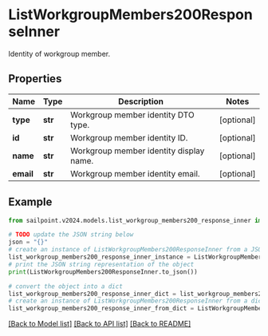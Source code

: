 # ListWorkgroupMembers200ResponseInner

Identity of workgroup member.

## Properties

Name | Type | Description | Notes
------------ | ------------- | ------------- | -------------
**type** | **str** | Workgroup member identity DTO type. | [optional] 
**id** | **str** | Workgroup member identity ID. | [optional] 
**name** | **str** | Workgroup member identity display name. | [optional] 
**email** | **str** | Workgroup member identity email. | [optional] 

## Example

```python
from sailpoint.v2024.models.list_workgroup_members200_response_inner import ListWorkgroupMembers200ResponseInner

# TODO update the JSON string below
json = "{}"
# create an instance of ListWorkgroupMembers200ResponseInner from a JSON string
list_workgroup_members200_response_inner_instance = ListWorkgroupMembers200ResponseInner.from_json(json)
# print the JSON string representation of the object
print(ListWorkgroupMembers200ResponseInner.to_json())

# convert the object into a dict
list_workgroup_members200_response_inner_dict = list_workgroup_members200_response_inner_instance.to_dict()
# create an instance of ListWorkgroupMembers200ResponseInner from a dict
list_workgroup_members200_response_inner_from_dict = ListWorkgroupMembers200ResponseInner.from_dict(list_workgroup_members200_response_inner_dict)
```
[[Back to Model list]](../README.md#documentation-for-models) [[Back to API list]](../README.md#documentation-for-api-endpoints) [[Back to README]](../README.md)


